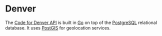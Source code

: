 Denver
======

The [Code for Denver API](http://api.codefordenver.com/) is built in [Go](http://golang.org/) on top of the [PostgreSQL](http://www.postgresql.org/) relational database. It uses [PostGIS](http://postgis.net/) for geolocation services.

